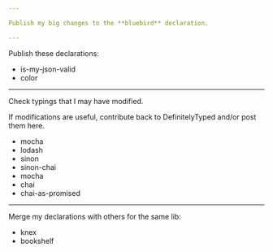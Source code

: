 ```yaml
---

Publish my big changes to the **bluebird** declaration.

---
```


Publish these declarations:

* is-my-json-valid
* color

---

Check typings that I may have modified.

If modifications are useful, contribute back to DefinitelyTyped and/or post them here.

* mocha
* lodash
* sinon
* sinon-chai
* mocha
* chai
* chai-as-promised

---

Merge my declarations with others for the same lib:

* knex
* bookshelf

